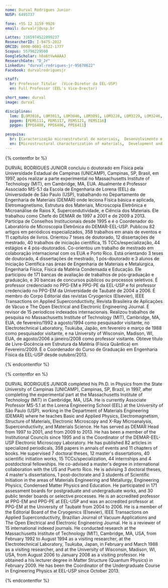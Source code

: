 ```yaml
---
nome: Durval Rodrigues Junior
NUSP: 6495737

fone: +55 12 3159 9926
email: durvalrj@usp.br

Lattes: 3165974522899237
ResearcherID: I-9475-2012
ORCID: 0000-0001-6522-1777
Scopus: 55796229500
GoogleScholar: h0a6tVwAAAAJ
ResearchGate: "D_Jr"
Linkedin: "durval-rodrigues-jr-95670622"
Facebook: durvalrodriguesjr

staff:
  br: Professor Titular  (Vice-Diretor da EEL-USP)
  en: Full Professor (EEL's Vice-Drector)

short_name: durval
image: durval

disciplinas:
  lom: [LOM3016, LOM3013, LOM3046, LOM3091, LOM3228, LOM3229, LOM3246, LOM3231, LOM3243, LOM3210, LOB1053, LOB1021, LOB1039, LOB1042]
  ppgem: [PEM5111, PEM5117, PEM5121, PEM5116]
  ppgpe: [PPE6408, PPE6406, PPE6411]

pesquisa:
  br: [Caracterização microestrutural de materiais,  Desenvolvimento e caracterização de materiais supercondutores, Aplicações Supercondutoras e Criogenia, Mecanismos de aprisionamento de fluxo em materiais supercondutores, Desenvolvimento de Biomateriais à base de titânio e magnésio, Desenvolvimento de projetos no Ensino Fundamental e no Ensino Médio]
  en: [Microstructural characterization of materials,  Development and characterization of superconducting materials, Superconducting Applications and Cryogenics, Flux pinning mechanisms in superconducting materials, Development of Biomaterials based on titanium and magnesium, Development of projects applied to the Fundamental and Middle Schools]
---
```


{% contentfor br %}

DURVAL RODRIGUES JUNIOR concluiu o doutorado em Física pela Universidade Estadual de Campinas (UNICAMP), Campinas, SP, Brasil, em 1997, após realizar a parte experimental no Massachusetts Institute of Technology (MIT), em Cambridge, MA, EUA. Atualmente é Professor Associado MS-5.1 da Escola de Engenharia de Lorena (EEL) da Universidade de São Paulo (USP), trabalhando no Departamento de Engenharia de Materiais (DEMAR) onde leciona Física básica e aplicada, Eletromagnetismo, Estrutura dos Materiais, Microscopia Eletrônica e Microanálise de Raios X, Supercondutividade, e Ciência dos Materiais. Ele trabalhou como Chefe do DEMAR de 1997 a 2001 e de 2009 a 2013. Participa de Conselhos Institucionais desde 1995 e é o Coordenador do Laboratório de Microscopia Eletrônica do DEMAR-EEL-USP. Publicou 82 artigos em periódicos especializados, 358 trabalhos em anais de eventos e 11 capítulos de livros. Orientou 7 teses de doutorado, 12 dissertações de mestrado, 40 trabalhos de iniciação científica, 15 TCCs/especialização, 44 estágios e 4 pós-doutorados. Co-orientou um trabalho de mestrado em colaboração internacional com os EUA e Porto Rico. Está orientando 3 teses de doutorado, 4 dissertações de mestrado, 1 pós-doutorado e 3 alunos de Iniciação Científica nas áreas de Engenharia de Materiais e Metalúrgica, Engenharia Física, Física da Matéria Condensada e Educação. Ele participou de 171 bancas de avaliação de trabalhos de pós-graduação e graduação, e 30 bancas de concursos públicos ou processos seletivos. É professor credenciado no PPG-EM e PPG-PE da EEL-USP e foi professor credenciado no PPG-EM da Universidade de Taubaté de 2004 a 2006. É membro do Corpo Editorial das revistas Cryogenics (Elsevier), IEEE Transactions on Applied Superconductivity, Revista Brasileira de Aplicações de Vácuo e The Open Electrical and Electronic Engineering Journal. É revisor de 15 períodicos indexados internacionais. Realizou trabalhos de pesquisa no Massachusetts Institute of Technology (MIT), Cambridge, MA, EUA, de fevereiro/1992 a agosto/1994 como pesquisador visitante, no Electrotechnical Laboratory, Tsukuba, Japão, em fevereiro e março de 1988 como pesquisador visitante, e na University of Wisconsin, Madison, WI, EUA, de agosto/2006 a janeiro/2008 como professor visitante. Obteve título de Livre-Docência em Estrutura da Matéria (Física Quântica) em Fevereiro/2009. É o Coordenador do Curso de Graduação em Engenharia Física da EEL-USP desde outubro/2013.

{% endcontentfor %}

{% contentfor en %}

DURVAL RODRIGUES JUNIOR completed his Ph.D. in Physics from the State University of Campinas (UNICAMP), Campinas, SP, Brazil, in 1997, after completing the experimental part at the Massachusetts Institute of Technology (MIT) in Cambridge, MA, USA. He is currently Associate Professor MS-5.1 at the Lorena Engineering School (EEL) at the University of São Paulo (USP), working in the Department of Materials Engineering (DEMAR) where he teaches Basic and Applied Physics, Electromagnetism, Structure of Materials, Electronic Microscopy and X-Ray Microanalysis, Superconductivity, and Materials Science. He has served as DEMAR Head from 1997 to 2001, and from 2009 to 2013. He has been a member of the Institutional Councils since 1995 and is the Coordinator of the DEMAR-EEL-USP Electronic Microscopy Laboratory. He has published 82 articles in specialized periodicals, 358 papers in annals of events and 11 chapters of books. He supervised 7 doctoral theses, 12 master's dissertations, 40 scientific initiation works, 15 TCCs/specialization, 44 internships and 4 postdoctoral fellowships. He co-advised a master's degree in international collaboration with the US and Puerto Rico. He is advising 3 doctoral theses, 4 master's dissertations, 1 post-doctorate and 3 students of Scientific Initiation in the areas of Materials Engineering and Metallurgy, Engineering Physics, Condensed Matter Physics and Education. He participated in 171 assessment boards for postgraduate and undergraduate works, and 30 public tender boards or selective processes. He is an accredited professor at PPG-EM and PPG-PE at EEL-USP and was an accredited professor at PPG-EM at the University of Taubaté from 2004 to 2006. He is a member of the Editorial Board of the Cryogenics (Elsevier), IEEE Transactions on Applied Superconductivity, Brazilian Journal of Vacuum Applications and The Open Electrical and Electronic Engineering Journal. He is a reviewer of 15 international indexed journals. He conducted research at the Massachusetts Institute of Technology (MIT), Cambridge, MA, USA, from February 1992 to August 1994 as a visiting researcher, at the Electrotechnical Laboratory, Tsukuba, Japan, in February and March 1988 as a visiting researcher, and at the University of Wisconsin, Madison, WI, USA, from August 2006 to January 2008 as a visiting professor. He obtained a his lecturer degree in Matter Structure (Quantum Physics) in February 2009. He has been the Coordinator of the Undergraduate Course in Engineering Physics at EEL-USP since October 2013.

{% endcontentfor %}
